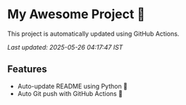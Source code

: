 # My Awesome Project 🚀

This project is automatically updated using GitHub Actions.

_Last updated: 2025-05-26 04:17:47 IST_

## Features
- Auto-update README using Python 🐍
- Auto Git push with GitHub Actions 🤖
